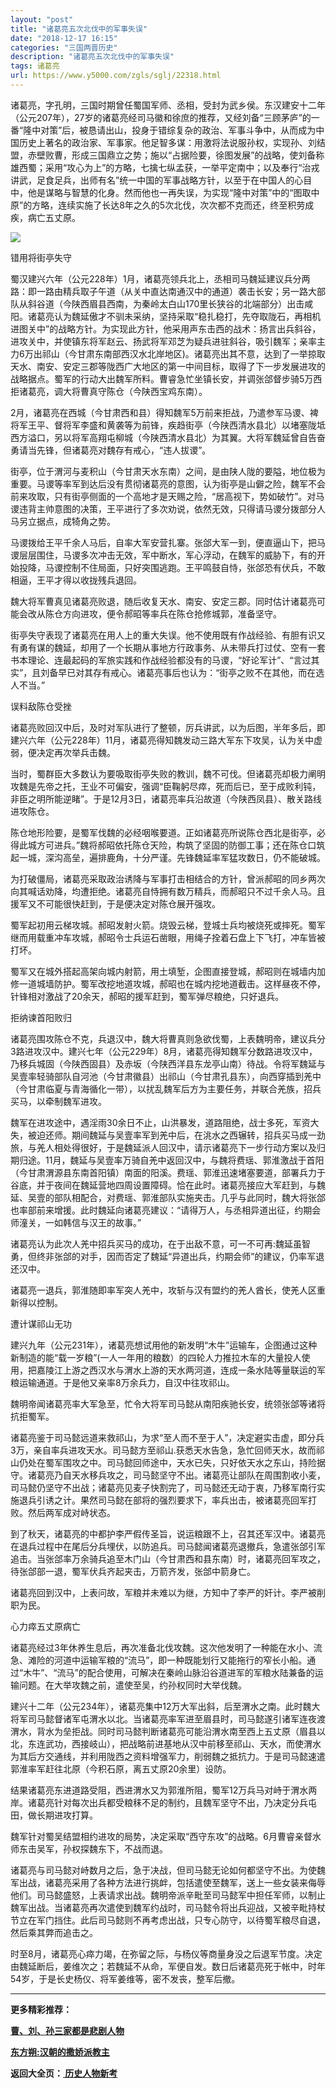 ```yaml
---
layout: "post"
title: "诸葛亮五次北伐中的军事失误"
date: "2018-12-17 16:15"
categories: "三国两晋历史"
description: "诸葛亮五次北伐中的军事失误"
tags: 诸葛亮
url: https://www.y5000.com/zgls/sglj/22318.html
---
```






诸葛亮，字孔明，三国时期曾任蜀国军师、丞相，受封为武乡侯。东汉建安十二年（公元207年），27岁的诸葛亮经司马徽和徐庶的推荐，又经刘备“三顾茅庐”的一番“隆中对策”后，被恳请出山，投身于错综复杂的政治、军事斗争中，从而成为中国历史上著名的政治家、军事家。他足智多谋：用激将法说服孙权，实现孙、刘结盟，赤壁败曹，形成三国鼎立之势；施以“占据险要，徐图发展”的战略，使刘备称雄西蜀；采用“攻心为上”的方略，七擒七纵孟获，一举平定南中；以及奉行“治戎讲武，足食足兵，出师有名”统一中国的军事战略方针，以至于在中国人的心目中，他是谋略与智慧的化身。然而他也一再失误，为实现“隆中对策”中的“图取中原”的方略，连续实施了长达8年之久的5次北伐，次次都不克而还，终至积劳成疾，病亡五丈原。

![](https://img.y5000.com/uploads/allimg/170602/11-1F602111PU13.jpg)

错用将街亭失守

蜀汉建兴六年（公元228年）1月，诸葛亮领兵北上，丞相司马魏延建议兵分两路：即一路由精兵取子午道（从关中直达南通汉中的通道）袭击长安；另一路大部队从斜谷道（今陕西眉县西南，为秦岭太白山170里长狭谷的北端部分）出击咸阳。诸葛亮认为魏延傲才不驯未采纳，坚持采取“稳扎稳打，先夺取陇石，再相机进图关中”的战略方针。为实现此方针，他采用声东击西的战术：扬言出兵斜谷，进攻关中，并使镇东将军赵云、扬武将军邓芝为疑兵进驻斜谷，吸引魏军；亲率主力6万出祁山（今甘肃东南部西汉水北岸地区)。诸葛亮出其不意，达到了一举掠取天水、南安、安定三郡等陇西广大地区的第一中间目标，取得了下一步发展进攻的战略据点。蜀军的行动大出魏军所料。曹睿急忙坐镇长安，并调张郃督步骑5万西拒诸葛亮，调大将曹真守陈仓（今陕西宝鸡东南）。

2月，诸葛亮在西城（今甘肃西和县）得知魏军5万前来拒战，乃遣参军马谡、裨将军王平、督将军李盛和黄袭等为前锋，疾趋街亭（今陕西清水县北）以堵塞陇坻西方溢口，另以将军高翔屯柳城（今陕西清水县北）为其翼。大将军魏延曾自告奋勇请当先锋，但诸葛亮对魏存有戒心，“违人拔谡”。

街亭，位于渭河与麦积山（今甘肃天水东南）之间，是由陕人陇的要隘，地位极为重要。马谡等率军到达后没有贯彻诸葛亮的意图，认为街亭是山僻之险，魏军不会前来攻取，只有街亭侧面的一个高地才是天赐之险，“居高视下，势如破竹”。对马谡违背主帅意图的决策，王平进行了多次劝说，依然无效，只得请马谡分拨部分人马另立据点，成犄角之势。

马谡拨给王平千余人马后，自率大军安营扎寨。张郃大军一到，便直逼山下，把马谡层层围住，马谡多次冲击无效，军中断水，军心浮动，在魏军的威胁下，有的开始投降，马谡控制不住局面，只好突围逃跑。王平鸣鼓自恃，张郃恐有伏兵，不敢相逼，王平才得以收拢残兵退回。

魏大将军曹真见诸葛亮败退，随后收复天水、南安、安定三郡。同时估计诸葛亮可能会改从陈仓方向进攻，便令郝昭等率兵在陈仓抢修城郭，准备坚守。

街亭失守表现了诸葛亮在用人上的重大失误。他不使用既有作战经验、有胆有识又有勇有谋的魏延，却用了一个长期从事地方行政事务、从未带兵打过仗、空有一套书本理论、连最起码的军旅实践和作战经验都没有的马谡，“好论军计”、“言过其实”，且刘备早已对其存有戒心。诸葛亮事后也认为：“街亭之败不在其他，而在选人不当。”

误料敌陈仓受挫

诸葛亮败回汉中后，及时对军队进行了整顿，厉兵讲武，以为后图，半年多后，即建兴六年（公元228年）11月，诸葛亮得知魏发动三路大军东下攻吴，认为关中虚弱，便决定再次举兵击魏。

当时，蜀群臣大多数认为要吸取街亭失败的教训，魏不可伐。但诸葛亮却极力阐明攻魏是先帝之托，王业不可偏安，强调“臣鞠躬尽瘁，死而后已，至于成败利钝，非臣之明所能逆睹”。于是12月3日，诸葛亮率兵沿故道（今陕西凤县）、散关路线进攻陈仓。

陈仓地形险要，是蜀军伐魏的必经咽喉要道。正如诸葛亮所说陈仓西北是街亭，必得此城方可进兵。”魏将郝昭依托陈仓天险，构筑了坚固的防御工事；还在陈仓口筑起一城，深沟高垒，遍排鹿角，十分严谨。先锋魏延率军猛攻数日，仍不能破城。

为打破僵局，诸葛亮采取政治诱降与军事打击相结合的方针，曾派郝昭的同乡两次向其喊话劝降，均遭拒绝。诸葛亮自恃拥有数万精兵，而郝昭只不过千余人马。且援军又不可能很快赶到，于是便决定对陈仓展开强攻。

蜀军起初用云梯攻城。郝昭发射火箭。烧毁云梯，登城士兵均被烧死或摔死。蜀军继而用载重冲车攻城，郝昭令士兵运石凿眼，用绳子拴着石盘上下飞打，冲车皆被打坏。

蜀军又在城外搭起高架向城内射箭，用土填堑，企图直接登城，郝昭则在城墙内加修一道城墙防护。蜀军改挖地道攻城，郝昭也在城内挖地道截击。这样昼夜不停，针锋相对激战了20余天，郝昭的援军赶到，蜀军弹尽粮绝，只好退兵。

拒纳谏首阳败归

诸葛亮围攻陈仓不克，兵退汉中，魏大将曹真则急欲伐蜀，上表魏明帝，建议兵分3路进攻汉中。建兴七年（公元229年）8月，诸葛亮得知魏军分数路进攻汉中，乃移兵城固（今陕西固县）及赤坂（今陕西洋县东龙亭山南）待战。令将军魏延与吴壹率轻骑部队自河池（今甘肃徽县）出祁山（今甘肃孔县东），向西穿插到羌中（今甘肃临夏与青海循化一带），以扰乱魏军后方为主要任务，并联合羌族，招兵买马，以牵制魏军进攻。

魏军在进攻途中，遇淫雨30余日不止，山洪暴发，道路阻绝，战士多死，军资大失，被迫还师。期间魏延与吴壹率军到羌中后，在洮水之西辗转，招兵买马成一劲旅，与羌人相处得很好，于是魏延派人回汉中，请示诸葛亮下一步行动方案以及归期归途。11月，魏延与吴壹率万骑自羌中返回汉中，与魏将费瑶、郭淮激战于首阳（今甘肃渭源县东南首阳镇）南面的阳溪。费瑶、郭淮迅速堵塞要道，部署兵力于谷底，并于夜间在魏延营地四周设置障碍。恰在此时。诸葛亮接应大军赶到，与魏延、吴壹的部队相配合，对费瑶、郭淮部队实施夹击。几乎与此同时，魏大将张郃也率部前来增援。此时魏延向诸葛亮建议：“请得万人，与丞相异道出征，约期会师潼关，一如韩信与汉王的故事。”

诸葛亮认为此次人羌中招兵买马的成功，在于出敌不意，可一不可再:魏延虽智勇，但终非张郃的对手，因而否定了魏延“异道出兵，约期会师”的建议，仍率军退还汉中。

诸葛亮一退兵，郭淮随即率军突人羌中，攻斩与汉有盟约的羌人酋长，使羌人区重新得以控制。

遭计谋祁山无功

建兴九年（公元231年），诸葛亮想试用他的新发明“木牛”运输车，企图通过这种新制造的能“载一岁粮”(一人一年用的粮数）的四轮人力推拉木车的大量投人使用，把嘉陵江上游之西汉水与渭水上游的天水两河道，连成一条水陆等量联运的军粮运输通道。于是他又亲率8万余兵力，自汉中往攻祁山。

魏明帝闻诸葛亮率大军急至，忙令大将军司马懿从南阳疾驰长安，统领张郃等诸将抗拒蜀军。

诸葛亮鉴于司马懿远道来救祁山，为求“至人而不至于人”，决定避实击虚，即分兵3万，亲自率兵进攻天水。司马懿方至祁山.获悉天水告急，急忙回师天水，故而祁山仍处在蜀军围攻之中。司马懿回师途中，天水已失，只好依天水之东山，持险据守。诸葛亮乃自天水移兵攻之，司马懿坚守不出。诸葛亮让部队在周围割收小麦，司马懿仍坚守不出战；诸葛亮见麦子快割完了，司马懿还无动于衷，乃移军南行实施退兵引诱之计。果然司马懿在部将的强烈要求下，率兵出击，被诸葛亮回军打败。然后两军成对峙状态。

到了秋天，诸葛亮的中都护李严假传圣旨，说运粮跟不上，召其还军汉中。诸葛亮在退兵过程中在尾后分兵埋伏，以防追兵。司马懿闻诸葛亮退撤兵，急遣张郃引军追击。当张郃率万余骑兵追至木门山（今甘肃西和县东南）时，诸葛亮回军攻之，待张郃部一退，蜀军伏兵齐起夹击，万箭齐发，张郃中箭身亡。

诸葛亮回到汉中，上表问故，军粮并未难以为继，方知中了李严的奸计。李严被削职为民。

心力瘁五丈原病亡

诸葛亮经过3年休养生息后，再次准备北伐攻魏。这次他发明了一种能在水小、流急、滩险的河道中运输军粮的“流马”，即一种既能划行又能拖行的窄长小船。通过“木牛”、“流马”的配合使用，可解决在秦岭山脉沿谷道进军的军粮水陆兼备的运输问题。在大举攻魏之前，遣使至吴，约孙权同时大举伐魏。

建兴十二年（公元234年），诸葛亮集中12万大军出斜，后至渭水之南。此时魏大将军司马懿督诸军屯渭水以北。当诸葛亮率军进至眉县时，司马懿遂引诸军连夜渡渭水，背水为垒拒战。同时司马懿判断诸葛亮可能沿渭水南至西上五丈原（眉县以北，东连武功，西接岐山），把战略前进基地从汉中前移至祁山、天水，而使渭水为其后方交通线，并利用陇西之资料增强军力，削弱魏之抵抗力。于是司马懿速遣郭淮率军赶往北原（今积石原，离五丈原20余里）设防。

结果诸葛亮东进道路受阻，西进渭水又为郭淮所阻，蜀军12万兵马对峙于渭水两岸。诸葛亮针对每次出兵都受粮秣不足的制约，且魏军坚守不出，乃决定分兵屯田，做长期进攻打算。

魏军针对蜀吴结盟相约进攻的局势，决定采取“西守东攻”的战略。6月曹睿亲督水师东击吴军，孙权探魏东下，不战而退。

诸葛亮与司马懿对峙数月之后，急于决战，但司马懿无论如何都坚守不出。为使魏军出战，诸葛亮采用了各种方法进行挑衅，包括遣使至魏军，送上一些女装来侮辱他们。司马懿盛怒，上表请求出战。魏明帝派辛毗至司马懿军中担任军师，以制止魏军出战。当诸葛亮再次遣使到魏军约战时，司马懿令将出兵迎战，又被辛毗持杖节立在军门挡住。此后司马懿则不再考虑出战，只专心防守，以待蜀军粮尽自退，然后乘其弊而追击之。

时至8月，诸葛亮心瘁力竭，在弥留之际，与杨仪等商量身没之后退军节度。决定由魏延断后，姜维次之；若魏延不从命，军便自发。数日后诸葛亮死于帐中，时年54岁，于是长史杨仪、将军姜维等，密不发丧，整军后撤。

* * *

**更多精彩推荐：**

**[曹、刘、孙三家都是悲剧人物](https://www.y5000.com/zgls/sglj/22319.html)**

**[东方朔:汉朝的撒娇派教主](https://www.y5000.com/zgls/qh/22317.html)**

**返回大全页：[ 历史人物新考](https://www.y5000.com/zgls/22386.html)**
